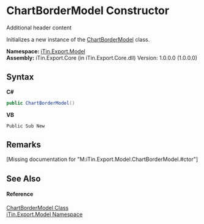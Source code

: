 # ChartBorderModel Constructor 
Additional header content 

Initializes a new instance of the <a href="T_iTin_Export_Model_ChartBorderModel">ChartBorderModel</a> class.

**Namespace:**&nbsp;<a href="N_iTin_Export_Model">iTin.Export.Model</a><br />**Assembly:**&nbsp;iTin.Export.Core (in iTin.Export.Core.dll) Version: 1.0.0.0 (1.0.0.0)

## Syntax

**C#**<br />
``` C#
public ChartBorderModel()
```

**VB**<br />
``` VB
Public Sub New
```


## Remarks
\[Missing <remarks> documentation for "M:iTin.Export.Model.ChartBorderModel.#ctor"\]

## See Also


#### Reference
<a href="T_iTin_Export_Model_ChartBorderModel">ChartBorderModel Class</a><br /><a href="N_iTin_Export_Model">iTin.Export.Model Namespace</a><br />